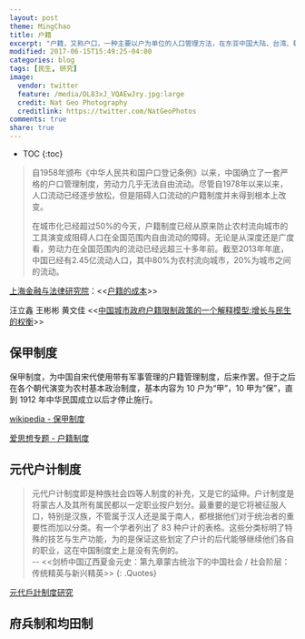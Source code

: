 ```yaml
---
layout: post
theme: MingChao
title: 户籍
excerpt: "户籍，又称户口，一种主要以户为单位的人口管理方法，在东亚中国大陆、台湾、朝鲜、日本、越南等漢字文化圈国家使用。"
modified: 2017-06-15T15:49:25-04:00
categories: blog
tags: [民生, 研究]
image:
  vendor: twitter
  feature: /media/DL83xJ_VQAEwJry.jpg:large
  credit: Nat Geo Photography
  creditlink: https://twitter.com/NatGeoPhotos
comments: true
share: true
---
```


* TOC
{:toc}

> 自1958年颁布《中华人民共和国户口登记条例》以来，中国确立了一套严格的户口管理制度，劳动力几乎无法自由流动。尽管自1978年以来以来，人口流动已经逐步放松，但是阻碍人口流动的户籍制度并未得到根本上改变。
>
> 在城市化已经超过50%的今天，户籍制度已经从原来防止农村流向城市的工具演变成阻碍人口在全国范围内自由流动的障碍。无论是从深度还是广度看，劳动力在全国范围内的流动已经远超三十多年前。截至2013年年底，中国已经有2.45亿流动人口，其中80%为农村流向城市，20%为城市之间的流动。

[上海金融与法律研究院](http://www.sifl.org.cn)：\<\<[户籍的成本](http://www.sifl.org.cn/show.asp?id=1460)\>\>

汪立鑫 王彬彬 黄文佳 \<\<[中国城市政府户籍限制政策的一个解释模型:增长与民生的权衡](http://paper.usc.cuhk.edu.hk/webmanager/wkfiles/8149_1_paper.pdf)\>\>

## 保甲制度

保甲制度，为中国自宋代使用带有军事管理的户籍管理制度，后来作罢。但于之后在各个朝代演变为农村基本政治制度，基本内容为 10 户为“甲”，10 甲为“保”，直到 1912 年中华民国成立以后才停止施行。

[wikipedia - 保甲制度](https://zh.wikipedia.org/wiki/%E4%BF%9D%E7%94%B2%E5%88%B6%E5%BA%A6)

[爱思想专题 - 户籍制度](http://www.aisixiang.com/zhuanti/87.html)

## 元代户计制度

> 元代户计制度即是种族社会四等人制度的补充，又是它的延伸。户计制度是将蒙古人及其所有属民都以一定职业按户划分。最重要的是它将被征服人口，特别是汉族，不管属于汉人还是属于南人，都根据他们对于统治者的重要性而加以分类。有一个学者列出了 83 种户计的表格。这些分类标明了特殊的技艺与生产功能，为的是保证这些划定了户计的后代能够继续他们各自的职业，这在中国制度史上是没有先例的。<br>
-- \<\<剑桥中国辽西夏金元史：第九章蒙古统治下的中国社会 / 社会阶层：传统精英与新兴精英\>\>
{: .Quotes}

[元代戶計制度研究](https://book.douban.com/subject/5357196/)

## 府兵制和均田制


